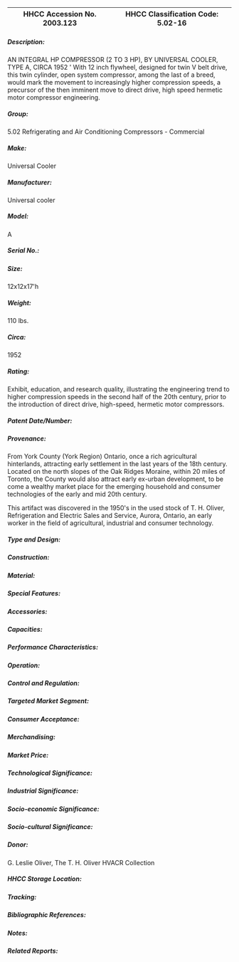 | **HHCC Accession No. 2003.123** |**HHCC Classification Code:  5.02-16**|
| ----------- | ----------- |
##### Description:
AN INTEGRAL HP COMPRESSOR (2 TO 3 HP), BY UNIVERSAL COOLER, TYPE A, CIRCA 1952 ' With 12 inch flywheel, designed for twin V belt drive, this twin cylinder, open system compressor, among the last of a breed, would mark the movement to increasingly higher compression speeds, a precursor of the then imminent move to direct drive, high speed hermetic motor compressor engineering.
##### Group:
5.02 Refrigerating and Air Conditioning Compressors - Commercial

##### Make:
Universal Cooler

##### Manufacturer:
Universal cooler

##### Model:
A

##### Serial No.:


##### Size:
12x12x17'h

##### Weight:
110 lbs.

##### Circa:
1952

##### Rating:
Exhibit, education, and research quality, illustrating the engineering trend to higher compression speeds in the second half of the 20th century, prior to the introduction of direct drive, high-speed, hermetic motor compressors.

##### Patent Date/Number:


##### Provenance:
From York County (York Region) Ontario, once a rich agricultural hinterlands, attracting early settlement in the last years of the 18th century. Located on the north slopes of the Oak Ridges Moraine, within 20 miles of Toronto, the County would also attract early ex-urban development, to be come a wealthy market place for the emerging household and consumer technologies of the early and mid 20th century. 

This artifact was discovered in the 1950's in the used stock of T. H. Oliver, Refrigeration and Electric Sales and Service, Aurora, Ontario, an early worker in the field of agricultural, industrial and consumer technology.

##### Type and Design:


##### Construction:


##### Material:


##### Special Features:


##### Accessories:


##### Capacities:


##### Performance Characteristics:


##### Operation:


##### Control and Regulation:


##### Targeted Market Segment:


##### Consumer Acceptance:


##### Merchandising:


##### Market Price:


##### Technological Significance:


##### Industrial Significance:


##### Socio-economic Significance:


##### Socio-cultural Significance:


##### Donor:
G. Leslie Oliver, The T. H. Oliver HVACR Collection

##### HHCC Storage Location:


##### Tracking:


##### Bibliographic References:


##### Notes:


##### Related Reports:

